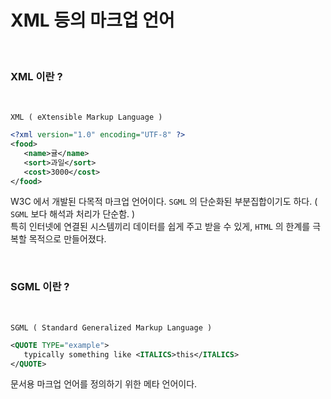 # XML 등의 마크업 언어

<br/>

### XML 이란 ?

<br/>

```
XML ( eXtensible Markup Language ) 
```
```XML
<?xml version="1.0" encoding="UTF-8" ?>
<food>
   <name>귤</name>
   <sort>과일</sort>
   <cost>3000</cost>
</food>
```

W3C 에서 개발된 다목적 마크업 언어이다. `SGML` 의 단순화된 부분집합이기도 하다. ( `SGML` 보다 해석과 처리가 단순함. )     
특히 인터넷에 연결된 시스템끼리 데이터를 쉽게 주고 받을 수 있게, `HTML` 의 한계를 극복할 목적으로 만들어졌다.

<br/>

### SGML 이란 ?

<br/>

```
SGML ( Standard Generalized Markup Language )
```

```XML
<QUOTE TYPE="example">
   typically something like <ITALICS>this</ITALICS>
</QUOTE>
```

문서용 마크업 언어를 정의하기 위한 메타 언어이다.   
